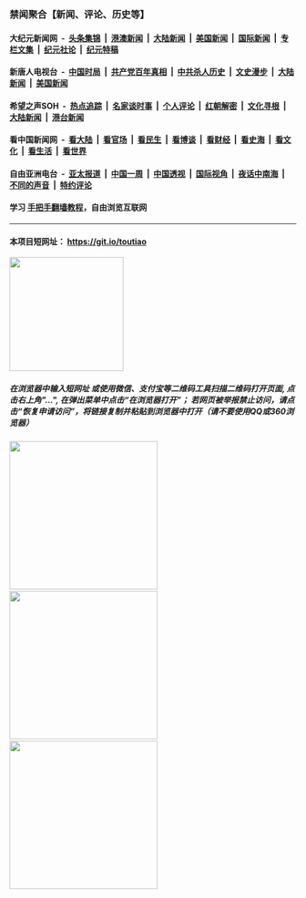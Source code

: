 ### 禁闻聚合【新闻、评论、历史等】

#### 大纪元新闻网 &nbsp;-&nbsp; [头条集锦](indexes/E头条集锦.md?t=03171102) &nbsp;|&nbsp; [港澳新闻](indexes/E港澳新闻.md?t=03171102)  &nbsp;|&nbsp; [大陆新闻](indexes/E大陆新闻.md?t=03171102) &nbsp;|&nbsp; [美国新闻](indexes/E美国新闻.md?t=03171102) &nbsp;|&nbsp; [国际新闻](indexes/E国际新闻.md?t=03171102) &nbsp;|&nbsp; [专栏文集](indexes/E专栏文集.md?t=03171102) &nbsp;|&nbsp; [纪元社论](indexes/E纪元社论.md?t=03171102) &nbsp;|&nbsp; [纪元特稿](indexes/E纪元特稿.md?t=03171102) 

#### 新唐人电视台 &nbsp;-&nbsp; [中国时局](indexes/N中国时局.md?t=03171102) &nbsp;|&nbsp; [共产党百年真相](indexes/N共产党百年真相.md?t=03171102) &nbsp;|&nbsp; [中共杀人历史](indexes/N中共杀人历史.md?t=03171102) &nbsp;|&nbsp; [文史漫步](indexes/N文史漫步.md?t=03171102) &nbsp;|&nbsp; [大陆新闻](indexes/N大陆新闻.md?t=03171102) &nbsp;|&nbsp; [美国新闻](indexes/N美国新闻.md?t=03171102)

#### 希望之声SOH &nbsp;-&nbsp; [热点追踪](indexes/H热点追踪.md?t=03171102) &nbsp;|&nbsp; [名家谈时事](indexes/H名家谈时事.md?t=03171102) &nbsp;|&nbsp; [个人评论](indexes/H个人评论.md?t=03171102)  &nbsp;|&nbsp; [红朝解密](indexes/H红朝解密.md?t=03171102) &nbsp;|&nbsp; [文化寻根](indexes/H文化寻根.md?t=03171102) &nbsp;|&nbsp; [大陆新闻](indexes/H大陆新闻.md?t=03171102) &nbsp;|&nbsp; [港台新闻](indexes/H港台新闻.md?t=03171102)

#### 看中国新闻网 &nbsp;-&nbsp; [看大陆](indexes/S看大陆.md?t=03171102) &nbsp;|&nbsp; [看官场](indexes/S看官场.md?t=03171102) &nbsp;|&nbsp; [看民生](indexes/S看民生.md?t=03171102)  &nbsp;|&nbsp; [看博谈](indexes/S看博谈.md?t=03171102) &nbsp;|&nbsp; [看财经](indexes/S看财经.md?t=03171102) &nbsp;|&nbsp; [看史海](indexes/S看史海.md?t=03171102) &nbsp;|&nbsp; [看文化](indexes/S看文化.md?t=03171102) &nbsp;|&nbsp; [看生活](indexes/S看生活.md?t=03171102) &nbsp;|&nbsp; [看世界](indexes/S看世界.md?t=03171102)

#### 自由亚洲电台 &nbsp;-&nbsp; [亚太报道](indexes/R亚太报道.md?t=03171102) &nbsp;|&nbsp; [中国一周](indexes/R中国一周.md?t=03171102) &nbsp;|&nbsp; [中国透视](indexes/R中国透视.md?t=03171102)  &nbsp;|&nbsp; [国际视角](indexes/R国际视角.md?t=03171102) &nbsp;|&nbsp; [夜话中南海](indexes/R夜话中南海.md?t=03171102) &nbsp;|&nbsp; [不同的声音](indexes/R不同的声音.md?t=03171102) &nbsp;|&nbsp; [特约评论](indexes/R特约评论.md?t=03171102)

#### 学习 [手把手翻墙教程](https://github.com/gfw-breaker/guides/wiki)，自由浏览互联网

----

#### 本项目短网址： https://git.io/toutiao
<img src="https://raw.githubusercontent.com/gfw-breaker/banned-news/master/scripts/img/qr.png" width="200px"/>  

##### 在浏览器中输入短网址 或使用微信、支付宝等二维码工具扫描二维码打开页面, 点击右上角"...", 在弹出菜单中点击“在浏览器打开”； 若网页被举报禁止访问，请点击“恢复申请访问”，将链接复制并粘贴到浏览器中打开（请不要使用QQ或360浏览器）

<img src="https://raw.githubusercontent.com/gfw-breaker/banned-news/master/scripts/img/1.png" width="260px"/> &nbsp; <img src="https://raw.githubusercontent.com/gfw-breaker/banned-news/master/scripts/img/2.png" width="260px"/> &nbsp; <img src="https://raw.githubusercontent.com/gfw-breaker/banned-news/master/scripts/img/3.png" width="260px"/>
